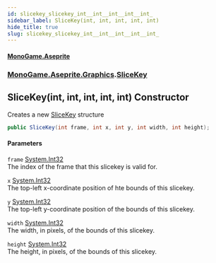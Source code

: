 ```yaml
---
id: slicekey_slicekey_int__int__int__int__int_
sidebar_label: SliceKey(int, int, int, int, int)
hide_title: true
slug: slicekey_slicekey_int__int__int__int__int_
---
```

#### [MonoGame.Aseprite](index 'index')
### [MonoGame.Aseprite.Graphics](monogame_aseprite_graphics 'MonoGame.Aseprite.Graphics').[SliceKey](slicekey 'MonoGame.Aseprite.Graphics.SliceKey')
## SliceKey(int, int, int, int, int) Constructor
Creates a new [SliceKey](slicekey 'MonoGame.Aseprite.Graphics.SliceKey') structure  
```csharp
public SliceKey(int frame, int x, int y, int width, int height);
```
#### Parameters
`frame` [System.Int32](https://docs.microsoft.com/en-us/dotnet/api/System.Int32 'System.Int32')  
The index of the frame that this slicekey is valid for.  
  
`x` [System.Int32](https://docs.microsoft.com/en-us/dotnet/api/System.Int32 'System.Int32')  
The top-left x-coordinate position of hte bounds of this slicekey.  
  
`y` [System.Int32](https://docs.microsoft.com/en-us/dotnet/api/System.Int32 'System.Int32')  
The top-left y-coordinate position of the bounds of this slicekey.  
  
`width` [System.Int32](https://docs.microsoft.com/en-us/dotnet/api/System.Int32 'System.Int32')  
The width, in pixels, of the bounds of this slicekey.  
  
`height` [System.Int32](https://docs.microsoft.com/en-us/dotnet/api/System.Int32 'System.Int32')  
The height, in pixels, of the bounds of this slicekey.  
  
